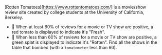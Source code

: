 (Rotten Tomatoes)[https://www.rottentomatoes.com/] is a movie/show review site created by college students at the University of California, Berkeley.

- 🍅 When at least 60% of reviews for a movie or TV show are positive, a red tomato is displayed to indicate it's "Fresh".
- 🦠 When less than 60% of reviews for a movie or TV show are positive, a green splat is displayed to indicate it's "Rotten".
Find all the shows in the table that bombed (with a ``tomatometer`` less than 60).

